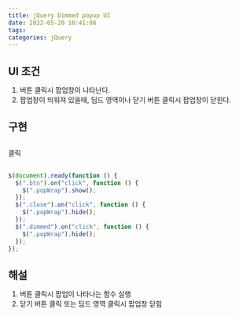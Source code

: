 ```yaml
---
title: jQuery Dimmed popup UI
date: 2022-05-20 10:41:08
tags:
categories: jQuery
---
```


## UI 조건

1. 버튼 클릭시 팝업창이 나타난다.
2. 팝업창이 띄워져 있을때, 딤드 영역이나 닫기 버튼 클릭시 팝업창이 닫힌다.

## 구현

##

<script src="https://code.jquery.com/jquery-2.2.4.min.js"></script>
<script>
$(document).ready(function () {
   $('.btn').on('click', function () {
$('.popWrap').show();
})
$('.close').on('click', function () {
$('.popWrap').hide();
})
$('.dimmed').on('click', function () {
$('.popWrap').hide();
})
});

</script>
<style>
   * {
      margin: 0;
      padding: 0
    }
html {
      height: 100%
    }
body {
      position: relative;
      height: 200%
    }
.btn {
      cursor: pointer
    }
.popWrap {
      display: none
    }
.popWrap .dimmed {
      position: fixed;
      top: 0;
      left: 0;
      width: 100%;
      height: 100%;
      background-color: rgba(0, 0, 0, .8)
    }
.popWrap .pop {
      position: fixed;
      top: 50%;
      left: 50%;
      margin: -150px 0 0 -200px;
      box-sizing: border-box;
      padding: 20px;
      width: 400px;
      height: 300px;
      background-color: #fff
    }
.popWrap .pop .cnt {
      position: relative
    }
.popWrap .pop .cnt h1 {
      text-align: center;
      font-size: 25px
    }
.popWrap .pop .cnt p {
      margin-top: 10px
    }
.popWrap .pop .cnt button {
      position: absolute;
      top: 0;
      right: 0;
      border: 0;
      width: 40px;
      height: 25px;
      line-height: 25px;
      cursor: pointer;
      background-color: #ccc
    }
</style>
<p class="btn">클릭</p>
  <div class="popWrap">
    <div class="dimmed">
      <!-- dimmed -->
    </div>
    <div class="pop">
      <div class="cnt">
        <h1>팝업 제목</h1>
        <p>팝업 내용</p>
        <button class="close">닫기</button>
      </div>
    </div>
  </div>

##

```javascript
$(document).ready(function () {
  $(".btn").on("click", function () {
    $(".popWrap").show();
  });
  $(".close").on("click", function () {
    $(".popWrap").hide();
  });
  $(".dimmed").on("click", function () {
    $(".popWrap").hide();
  });
});
```

## 해설

1. 버튼 클릭시 팝업이 나타나는 함수 실행
2. 닫기 버튼 클릭 또는 딤드 영역 클릭시 팝업창 닫힘
